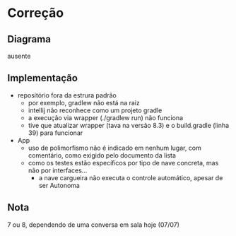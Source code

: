 # Correção

## Diagrama

ausente

## Implementação

- repositório fora da estrura padrão
  - por exemplo, gradlew não está na raiz
  - intellij não reconhece como um projeto gradle
  - a execução via wrapper (./gradlew run) não funciona
  - tive que atualizar wrapper (tava na versão 8.3) e o build.gradle (linha 39) para funcionar
- App
  - uso de polimorfismo não é indicado em nenhum lugar, com comentário, como exigido pelo documento da lista
  - como os testes estão específicos por tipo de nave concreta, mas não por interfaces...
    - a nave cargueira não executa o controle automático, apesar de ser Autonoma

## Nota

7 ou 8, dependendo de uma conversa em sala hoje (07/07)